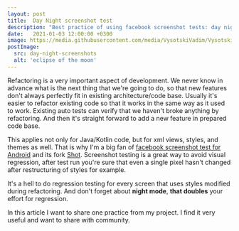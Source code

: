 ```yaml
---
layout: post
title:  Day Night screenshot test
description: "Best practice of using facebook screenshot tests: day night screenshots"
date:   2021-01-03 12:00:00 +0300
image: https://media.githubusercontent.com/media/VysotskiVadim/VysotskiVadim.github.io/master/assets/day-night-screenshots.jpg
postImage:
  src: day-night-screenshots
  alt: 'eclipse of the moon'
---
```


Refactoring is a very important aspect of development.
We never know in advance what is the next thing that we're going to do,
so that new features don't always perfectly fit in existing architecture/code base.
Usually it's easier to refactor existing code so that it works in the same way as it used to work.
Existing auto tests can verify that we haven't broke anything by refactoring.
And then it's straight forward to add a new feature in prepared code base.

This applies not only for Java/Kotlin code, but for xml views, styles, and themes as well.
That is why I'm a big fan of 
[facebook screenshot test for Android](https://github.com/facebook/screenshot-tests-for-android) 
and its fork 
[Shot](https://github.com/Karumi/Shot).
Screenshot testing is a great way to avoid visual regression,
after test run you're sure that even a single pixel hasn't changed after restructuring of styles for example.

It's a hell to do regression testing for every screen that uses styles modified during refactoring.
And don't forget about **night mode**, **that doubles** your effort for regression.

In this article I want to share one practice from my project.
I find it very useful and want to share with community.